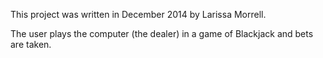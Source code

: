 This project was written in December 2014 by Larissa Morrell.

The user plays the computer (the dealer) in a game of Blackjack and bets are taken.